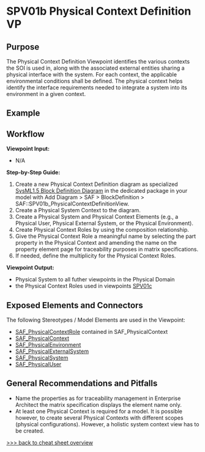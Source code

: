 # SPV01b Physical Context Definition VP

## Purpose
The Physical Context Definition Viewpoint identifies the various contexts the SOI is used in, along with the associated external entities sharing a physical interface with the system. For each context, the applicable environmental conditions shall be defined. The physical context helps identify the interface requirements needed to integrate a system into its environment in a given context.

## Example

## Workflow
**Viewpoint Input:**
* N/A

**Step-by-Step Guide:**
1.	Create a new Physical Context Definition diagram as specialized [SysML1.5 Block Definition Diagram](https://sparxsystems.com/enterprise_architect_user_guide/16.1/modeling_languages/block_definition_diagrams.html) in the dedicated package in your model with Add Diagram > SAF > BlockDefinition > SAF::SPV01b_PhysicalContextDefinitionView.
2.	Create a Physical System Context to the diagram.
3.	Create a Physical System and Physical Context Elements (e.g., a Physical User, Physical External System, or the Physical Environment).
4.	Create Physical Context Roles by using the composition relationship.
5.	Give the Physical Context Role a meaningful name by selecting the part property in the Physical Context and amending the name on the property element page for traceability purposes in matrix specifications. 
6.	If needed, define the multiplicity for the Physical Context Roles.

**Viewpoint Output:**
* Physical System to all futher viewpoints in the Physical Domain
* the Physical Context Roles used in viewpoints [SPV01c](Physical-Context-Exchange-Viewpoint.md)

## Exposed Elements and Connectors
The following Stereotypes / Model Elements are used in the Viewpoint:
* [SAF_PhysicalContextRole](https://github.com/GfSE/SAF-Specification/blob/TdSE2023/stereotypes.md#SAF_PhysicalContextRole) contained in SAF_PhysicalContext
* [SAF_PhysicalContext](github.com/GfSE/SAF-Specification/blob/TdSE2023/stereotypes.md#SAF_PhysicalContext)
* [SAF_PhysicalEnvironment](github.com/GfSE/SAF-Specification/blob/TdSE2023/stereotypes.md#SAF_PhysicalEnvironment)
* [SAF_PhysicalExternalSystem](github.com/GfSE/SAF-Specification/blob/TdSE2023/stereotypes.md#SAF_PhysicalExternalSystem)
* [SAF_PhysicalSystem](github.com/GfSE/SAF-Specification/blob/TdSE2023/stereotypes.md#SAF_PhysicalSystem)
* [SAF_PhysicalUser](github.com/GfSE/SAF-Specification/blob/TdSE2023/stereotypes.md#SAF_PhysicalUser)

## General Recommendations and Pitfalls
* Name the properties as for traceability management in Enterprise Architect the matrix specification displays the element name only.
* At least one Physical Context is required for a model. It is possible however, to create several Physical Contexts with different scopes (physical configurations). However, a holistic system context view has to be created.

[>>> back to cheat sheet overview](../CheatSheet.md)
